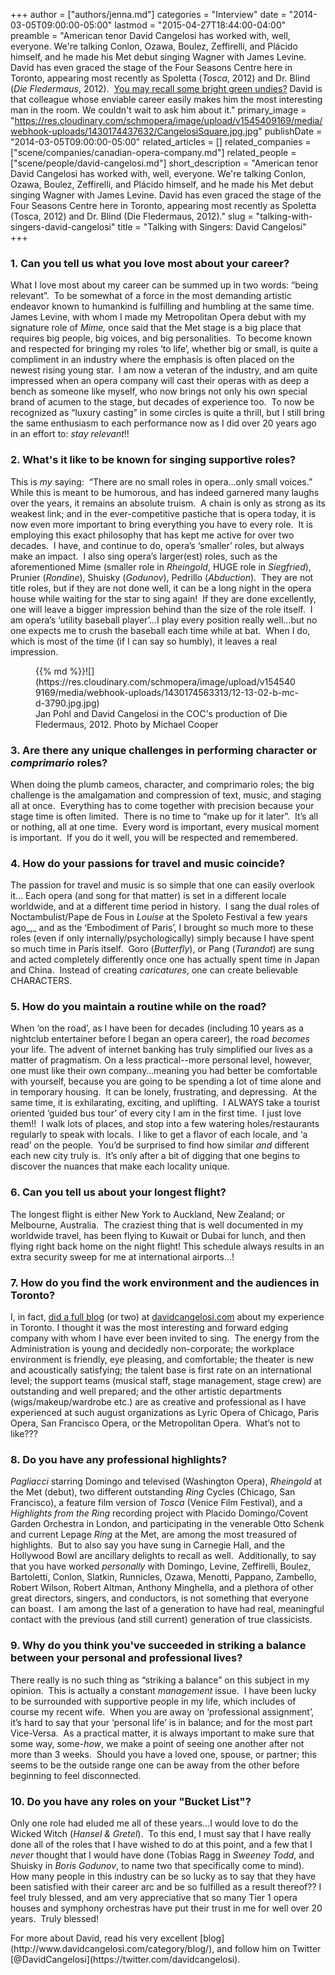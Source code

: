 +++
author = ["authors/jenna.md"]
categories = "Interview"
date = "2014-03-05T09:00:00-05:00"
lastmod = "2015-04-27T18:44:00-04:00"
preamble = "American tenor David Cangelosi has worked with, well, everyone. We're talking Conlon, Ozawa, Boulez, Zeffirelli, and Plácido himself, and he made his Met debut singing Wagner with James Levine. David has even graced the stage of the Four Seasons Centre here in Toronto, appearing most recently as Spoletta (_Tosca_, 2012) and Dr. Blind (_Die Fledermaus_, 2012).  [You may recall some bright green undies?](http://www.davidcangelosi.com/gallery/nggallery/photo-gallery/die-fledermaus-coc-2012/image/die-fledermaus-coc-2012-6/) David is that colleague whose enviable career easily makes him the most interesting man in the room. We couldn't wait to ask him about it."
primary_image = "https://res.cloudinary.com/schmopera/image/upload/v1545409169/media/webhook-uploads/1430174437632/CangelosiSquare.jpg.jpg"
publishDate = "2014-03-05T09:00:00-05:00"
related_articles = []
related_companies = ["scene/companies/canadian-opera-company.md"]
related_people = ["scene/people/david-cangelosi.md"]
short_description = "American tenor David Cangelosi has worked with, well, everyone. We&#039;re talking Conlon, Ozawa, Boulez, Zeffirelli, and Plácido himself, and he made his Met debut singing Wagner with James Levine. David has even graced the stage of the Four Seasons Centre here in Toronto, appearing most recently as Spoletta (Tosca, 2012) and Dr. Blind (Die Fledermaus, 2012)."
slug = "talking-with-singers-david-cangelosi"
title = "Talking with Singers: David Cangelosi"
+++



### 1. Can you tell us what you love most about your career?

What I love most about my career can be summed up in two words: “being relevant”.  To be somewhat of a force in the most demanding artistic endeavor known to humankind is fulfilling and humbling at the same time.  James Levine, with whom I made my Metropolitan Opera debut with my signature role of _Mime,_ once said that the Met stage is a big place that requires big people, big voices, and big personalities.  To become known and respected for bringing my roles ‘to life’, whether big or small, is quite a compliment in an industry where the emphasis is often placed on the newest rising young star.  I am now a veteran of the industry, and am quite impressed when an opera company will cast their operas with as deep a bench as someone like myself, who now brings not only his own special brand of acumen to the stage, but decades of experience too.  To now be recognized as “luxury casting” in some circles is quite a thrill, but I still bring the same enthusiasm to each performance now as I did over 20 years ago in an effort to: _stay relevant_!!

### 2. What's it like to be known for singing supportive roles?</span>

This is _my_ saying:  “There are no small roles in opera…only small voices.”  While this is meant to be humorous, and has indeed garnered many laughs over the years, it remains an absolute truism.  A chain is only as strong as its weakest link; and in the ever-competitive pastiche that is opera today, it is now even more important to bring everything you have to every role.  It is employing this exact philosophy that has kept me active for over two decades.  I have, and continue to do, opera’s ‘smaller’ roles, but always make an impact.  I also sing opera’s larger(est) roles, such as the aforementioned Mime (smaller role in _Rheingold_, HUGE role in _Siegfried_), Prunier (_Rondine_), Shuisky (_Godunov_), Pedrillo (_Abduction_).  They are not title roles, but if they are not done well, it can be a long night in the opera house while waiting for the star to sing again!  If they are done excellently, one will leave a bigger impression behind than the size of the role itself.  I am opera’s ‘utility baseball player’…I play every position really well…but no one expects me to crush the baseball each time while at bat.  When I do, which is most of the time (if I can say so humbly), it leaves a real impression.

<figure data-type="image">{{% md %}}![](https://res.cloudinary.com/schmopera/image/upload/v1545409169/media/webhook-uploads/1430174563313/12-13-02-b-mc-d-3790.jpg.jpg)
<figcaption>Jan Pohl and David Cangelosi in the COC's production of Die Fledermaus, 2012. Photo by Michael Cooper</figcaption>
</figure>

### 3. Are there any unique challenges in performing character or _comprimario_ roles?

When doing the plumb cameos, character, and comprimario roles; the big challenge is the amalgamation and compression of text, music, and staging all at once.  Everything has to come together with precision because your stage time is often limited.  There is no time to “make up for it later”.  It’s all or nothing, all at one time.  Every word is important, every musical moment is important.  If you do it well, you will be respected and remembered.

### 4. How do your passions for travel and music coincide?

The passion for travel and music is so simple that one can easily overlook it… Each opera (and song for that matter) is set in a different locale worldwide, and at a different time period in history.  I sang the dual roles of Noctambulist/Pape de Fous in _Louise_ at the Spoleto Festival a few years ago_,_ and as the ‘Embodiment of Paris’, I brought so much more to these roles (even if only internally/psychologically) simply because I have spent so much time in Paris itself.  Goro (_Butterfly_), or Pang (_Turandot_) are sung and acted completely differently once one has actually spent time in Japan and China.  Instead of creating _caricatures_, one can create believable CHARACTERS.
### 5\. How do you maintain a routine while on the road?

When ‘on the road’, as I have been for decades (including 10 years as a nightclub entertainer before I began an opera career), the road _becomes_ your life. The advent of internet banking has truly simplified our lives as a matter of pragmatism. On a less practical--more personal level, however, one must like their own company…meaning you had better be comfortable with yourself, because you are going to be spending a lot of time alone and in temporary housing.  It can be lonely, frustrating, and depressing.  At the same time, it is exhilarating, exciting, and uplifting.  I ALWAYS take a tourist oriented ‘guided bus tour’ of every city I am in the first time.  I just love them!!  I walk lots of places, and stop into a few watering holes/restaurants regularly to speak with locals.  I like to get a flavor of each locale, and ‘a read’ on the people.  You’d be surprised to find how similar _and_ different each new city truly is.  It’s only after a bit of digging that one begins to discover the nuances that make each locality unique.
### 6\. Can you tell us about your longest flight?

The longest flight is either New York to Auckland, New Zealand; or Melbourne, Australia.  The craziest thing that is well documented in my worldwide travel, has been flying to Kuwait or Dubai for lunch, and then flying right back home on the night flight! This schedule always results in an extra security sweep for me at international airports…!
### 7\. How do you find the work environment and the audiences in Toronto?

I, in fact, [did a full blog](http://www.davidcangelosi.com/expectations-and-turning-points-a-coc-timeline/) (or two) at [davidcangelosi.com](http://www.davidcangelosi.com/) about my experience in Toronto. I thought it was the most interesting and forward edging company with whom I have ever been invited to sing.  The energy from the Administration is young and decidedly non-corporate; the workplace environment is friendly, eye pleasing, and comfortable; the theater is new and acoustically satisfying; the talent base is first rate on an international level; the support teams (musical staff, stage management, stage crew) are outstanding and well prepared; and the other artistic departments (wigs/makeup/wardrobe etc.) are as creative and professional as I have experienced at such august organizations as Lyric Opera of Chicago, Paris Opera, San Francisco Opera, or the Metropolitan Opera.  What’s not to like???
### 8\. Do you have any professional highlights?

_Pagliacci_ starring Domingo and televised (Washington Opera), _Rheingold_ at the Met (debut), two different outstanding _Ring_ Cycles (Chicago, San Francisco), a feature film version of _Tosca_ (Venice Film Festival), and a _Highlights from the Ring_ recording project with Placido Domingo/Covent Garden Orchestra in London, and participating in the venerable Otto Schenk and current Lepage _Ring_ at the Met, are among the most treasured of highlights.  But to also say you have sung in Carnegie Hall, and the Hollywood Bowl are ancillary delights to recall as well.  Additionally, to say that you have worked _personally_ with Domingo, Levine, Zeffirelli, Boulez, Bartoletti, Conlon, Slatkin, Runnicles, Ozawa, Menotti, Pappano, Zambello, Robert Wilson, Robert Altman, Anthony Minghella, and a plethora of other great directors, singers, and conductors, is not something that everyone can boast.  I am among the last of a generation to have had real, meaningful contact with the previous (and still current) generation of true classicists.
### 9\. Why do you think you've succeeded in striking a balance between your personal and professional lives?

There really is no such thing as “striking a balance” on this subject in my opinion.  This is actually a constant _management_ issue.  I have been lucky to be surrounded with supportive people in my life, which includes of course my recent wife.  When you are away on ‘professional assignment’, it’s hard to say that your ‘personal life’ is in balance; and for the most part Vice-Versa.  As a practical matter, it is always important to make sure that some way, some-_how_, we make a point of seeing one another after not more than 3 weeks.  Should you have a loved one, spouse, or partner; this seems to be the outside range one can be away from the other before beginning to feel disconnected.
### 10\. Do you have any roles on your "Bucket List"?

Only one role had eluded me all of these years…I would love to do the Wicked Witch (_Hansel & Gretel_).  To this end, I must say that I have really done all of the roles that I have wished to do at this point, and a few that I _never_ thought that I would have done (Tobias Ragg in _Sweeney Todd_, and Shuisky in _Boris Godunov_, to name two that specifically come to mind).   How many people in this industry can be so lucky as to say that they have been satisfied with their career arc and be so fulfilled as a result thereof?? I feel truly blessed, and am very appreciative that so many Tier 1 opera houses and symphony orchestras have put their trust in me for well over 20 years.  Truly blessed!
<div class="intro">For more about David, read his very excellent [blog](http://www.davidcangelosi.com/category/blog/), and follow him on Twitter [@DavidCangelosi](https://twitter.com/davidcangelosi).</div>
